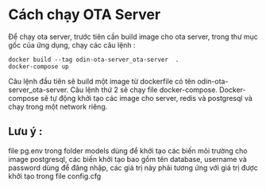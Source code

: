 # Cách chạy OTA Server



Để chạy ota server, trước tiên cần build image cho ota server, trong thư mục gốc của ứng dụng, chạy các câu lệnh :
```
docker build --tag odin-ota-server_ota-server  . 
docker-compose up
```
Câu lệnh đầu tiên sẽ build một image từ dockerfile có tên odin-ota-server_ota-server. Câu lệnh thứ 2 sẽ chạy file docker-compose.
Docker-compose sẽ tự động khởi tạo các image cho server, redis và postgresql và chạy trong một network riêng.

## Lưu ý :
file pg.env trong folder models dùng để khởi tạo các biến môi trường cho image postgresql, các biến khởi tạo bao gồm tên database, username và password dùng để đăng nhập, các giá trị này phải tương ứng với giá trị được khởi tạo trong file config.cfg

